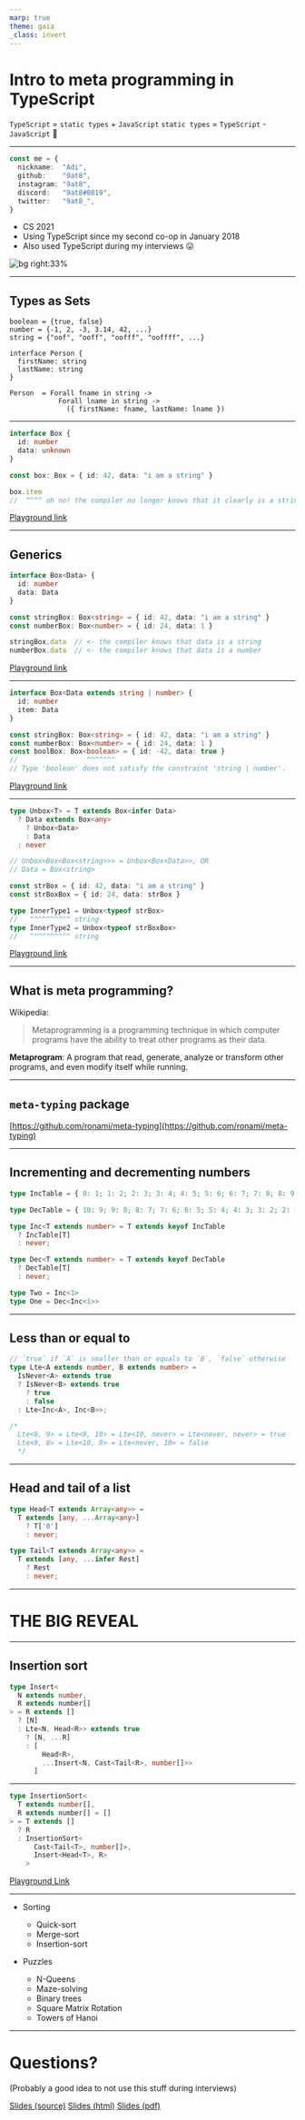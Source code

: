 ```yaml
---
marp: true
theme: gaia
_class: invert
---
```


<style>
  section {
    justify-content: start;
    align-items: start;
  }
</style>

# Intro to meta programming in TypeScript

<!--
- Hi
- talk about TypeScript

TypeScript is a programming language that came out in 2013. Instead of compiling to bytecode, it compiles to JavaScript. It's a superset of JavaScript. It adds static typing to it.
-->

`TypeScript` = `static types` + `JavaScript`
`static types` = `TypeScript` - `JavaScript` 🤔

---

<!--
- Adi
- CS program - Graduated this year in Winter 2021
- I have been using TypeScript since 2018 - 2nd year
- Hesitant to use it for the first 2-3 weeks, but I could not let it go later on
-->

```ts
const me = {
  nickname:  "Adi",
  github:    "9at8",
  instagram: "9at8",
  discord:   "9at8#8019",
  twitter:   "9at8_",
}
```

- CS 2021
- Using TypeScript since my second co-op in January 2018
- Also used TypeScript during my interviews 😛

![bg right:33%](./me.jpg)

---

## Types as Sets

<!--
Let's get started off with some basic stuff.

We can think about types as sets. Each type represents a set of values.

- The set of booleans contains two values: true and false
- The set of numbers contain all integers and floats
- The set of strings is an infinite set of all valid strings
- Even custom types can be thought of like sets
-->

```
boolean = {true, false}
number = {-1, 2, -3, 3.14, 42, ...}
string = {"oof", "ooff", "oofff", "ooffff", ...}

interface Person {
  firstName: string
  lastName: string
}

Person  = Forall fname in string ->
            Forall lname in string ->
              ({ firstName: fname, lastName: lname })
```

---

<!--
Let's say we need to represent a box of items. There could be anything in this box. How can we represent that?

--

But once we put something inside a box, the compiler has no way of knowing what its type is going to be later on.
-->

```ts
interface Box {
  id: number
  data: unknown
}

const box: Box = { id: 42, data: "i am a string" }

box.item
//  ^^^^ oh no! the compiler no longer knows that it clearly is a string!
```

[Playground link](https://www.typescriptlang.org/play?#code/JYOwLgpgTgZghgYwgAgEIHsAeyDeAoZZYAEwC5kQBXAWwCNoDli4w5zKQBrEdAdxDwBfPHgToQAZzDJaWchmwBeXETLIALACYANExZtkAImDI41U8ilRQAc0PJheWZgB0zVkA)

---

## Generics

<!--
This is where generics kick in.

We can create a generic Box, which has a type argument called Data. This is very similar to how we name function parameters.
-->

```ts
interface Box<Data> {
  id: number
  data: Data
}

const stringBox: Box<string> = { id: 42, data: "i am a string" }
const numberBox: Box<number> = { id: 24, data: 1 }

stringBox.data  // <- the compiler knows that data is a string
numberBox.data  // <- the compiler knows that data is a number
```

[Playground link](https://www.typescriptlang.org/play?#code/JYOwLgpgTgZghgYwgAgEIHsAeAeAkpAWwD5kBvAKGWWABMAuZEAVwICNpLka4w4H8IBcgF9y5BOhABnMMhlRQAcwyYGK7PKUkAvGWr1kAFgBMAGi48+yAETBkcAvblgFIRdeSiJ02czbQVNSxsP3YoHT1aBmNDc25eBgBGTzFNNxUAOni4KgB6XORsAFpkMAALFAkCAAdgABtoZABrEHQAdylSsp4LXmpOnLTFclCArCzLPILirsr0GvrGlvbO8p7s-qdRqCA)

---

<!--
What if we only wanted boxes of strings and numbers? We can use the extends keyword along with a type union
-->

```ts
interface Box<Data extends string | number> {
  id: number
  item: Data
}

const stringBox: Box<string> = { id: 42, data: "i am a string" }
const numberBox: Box<number> = { id: 24, data: 1 }
const boolBox: Box<boolean> = { id: -42, data: true }
//                 ^^^^^^^
// Type 'boolean' does not satisfy the constraint 'string | number'.
```

[Playground link](https://www.typescriptlang.org/play?#code/JYOwLgpgTgZghgYwgAgEIHsAeAeAInMOZCTSEAEwGdlKwpQBzZAH2RAFcBbAI2gD5kAbwBQyZMHIAuNl15RRycgTjT8hYQF9hwhOhC0adRhkzST2WvRAMBAXiHipyACwAmADSLl0gETBkcJwBhlYMPshauvpgMjzQJmZY2BxxUHYOEtKuzp5KhNIAjBE6egbc6OgANgloSeVVEHAg6YKO0gC0brneyHTsKBpAA)

---

<!--
Lets say our boxes have more boxes inside them. We want to able to look at the type of the item in the innermost box easily. We can use the infer keyword along with recursive types for this
-->

```ts
type Unbox<T> = T extends Box<infer Data>
  ? Data extends Box<any>
    ? Unbox<Data>
    : Data
  : never

// Unbox<Box<Box<string>>> = Unbox<Box<Data>>, OR
// Data = Box<string>

const strBox = { id: 42, data: "i am a string" }
const strBoxBox = { id: 24, data: strBox }

type InnerType1 = Unbox<typeof strBox>
//   ^^^^^^^^^^ string
type InnerType2 = Unbox<typeof strBoxBox>
//   ^^^^^^^^^^ string
```

[Playground link](https://www.typescriptlang.org/play?#code/JYOwLgpgTgZghgYwgAgEIHsAeAeAInMOAPmQG8AoZZYAEwC5kQBXAWwCNpLkaC4H9C5AL7lyCdCADOYZNKigA5hkwNl2OYpIBeMtXrIALACYANN14MARMGRwWt2WHkgFl5CPFSZzdtGWqsbB8OKG1dWgYjAzMeQgYARndRMABPAAcUAFUQNkCAFTC85AhMSBAaSTRA0BhoZAFiLgB+et5i0ohyyrU4EBSiLioW7NycBoGqKn5eLgYQCAA3TnIAehXkEcC1NQ0XIn3kHU2cNXGiMwB5ACVV9YbDqpxdhQGxCWlHKGUH0j0GYxiFmQ1ls9jgn0Ubg87xkcmU3x0vwiyCigLin2+InIqQyyAAkiB5lA8ukIIkjjlAjiIOgYBisAM1pMAHqstnsiEubGk-GE6AkjJGB7HbDU2n0zDKRnrKjsuXMzkKIA)

---

## What is meta programming?

Wikipedia:
> Metaprogramming is a programming technique in which computer programs have the ability to treat other programs as their data.

**Metaprogram**: A program that read, generate, analyze or transform other programs, and even modify itself while running.

<!--
- move computation from runtime to compile time.
-->

---

## `meta-typing` package

[https://github.com/ronami/meta-typing](https://github.com/ronami/meta-typing)

<!--
The rest of the talk will be focused on code from the meta-typing package. This package provides a bunch of utilities for TypeScript that can be used during compile time. All the code in the slides has been more or less directly copied from that package.
-->

---

## Incrementing and decrementing numbers

<!--
TypeScript type system does not have arithmetic in it
-->

```ts
type IncTable = { 0: 1; 1: 2; 2: 3; 3: 4; 4: 5; 5: 6; 6: 7; 7: 8; 8: 9; 9: 10 };

type DecTable = { 10: 9; 9: 8; 8: 7; 7: 6; 6: 5; 5: 4; 4: 3; 3: 2; 2: 1; 1: 0 };

type Inc<T extends number> = T extends keyof IncTable
  ? IncTable[T]
  : never;

type Dec<T extends number> = T extends keyof DecTable
  ? DecTable[T]
  : never;

type Two = Inc<1>
type One = Dec<Inc<1>>
```

---

## Less than or equal to

```ts
// `true` if `A` is smaller than or equals to `B`, `false` otherwise
type Lte<A extends number, B extends number> =
  IsNever<A> extends true
  ? IsNever<B> extends true
    ? true
    : false
  : Lte<Inc<A>, Inc<B>>;

/*
  Lte<8, 9> = Lte<9, 10> = Lte<10, never> = Lte<never, never> = true
  Lte<9, 8> = Lte<10, 9> = Lte<never, 10> = false
  */
```

---

## Head and tail of a list

```ts
type Head<T extends Array<any>> =
  T extends [any, ...Array<any>]
    ? T['0']
    : never;

type Tail<T extends Array<any>> =
  T extends [any, ...infer Rest]
    ? Rest
    : never;
```


---

# THE BIG REVEAL

---

## Insertion sort

```ts
type Insert<
  N extends number,
  R extends number[]
> = R extends []
  ? [N]
  : Lte<N, Head<R>> extends true
    ? [N, ...R]
    : [
        Head<R>,
        ...Insert<N, Cast<Tail<R>, number[]>>
      ]
```

---

```ts
type InsertionSort<
  T extends number[],
  R extends number[] = []
> = T extends []
  ? R
  : InsertionSort<
      Cast<Tail<T>, number[]>,
      Insert<Head<T>, R>
    >
```

[Playground Link](https://www.typescriptlang.org/play?#code/C4TwDgpgBAkgdgYwCoEMBGAbaBeKBvKABgC4oBGAbnNICYqbSBmKx0gFirdIFYrvSAbFQGkA7FVGkAHFSmkAnFXmkyhKAF8KAKC2hIUACIRk6LFFwFVCpdNliJg4Tz7tOTFrXoqqZUms06etDwCAA8SFAQAB7AEHAAJgDOUHAArgC2aBAATgB85lAR0bEJyQDWECAA9gBmsIiomBBaUFAA-PUmTQDaSAC6LVCkcBAAbjnauuDQRmFFMXFJKRlZeQXzJUsV1XWzjViDHXumEL0DrcNjE4HTUAASECjx4ZELpVAocCDdffnYgxtFslup8QAAaKAAOmhoJ+51a7UK3QA5IRkfCLikrtlJkFCigAJYYF7FIEfL4-P4A16bYGgiHQyEEuA1HJQABKEESwAxiM53MGmJG4xxN30MESADlseE-lAzjSyd1hTk+ojgNlUtBSDUUBhEhBcbcADKxUIAQUV7zSmRyEIAQlaljbVlTWhLpSKLflSe8NVrDrApTL7T63kt-c0EerNVGETq9QbBqRTRBQiFvRCM6Hckb9ABhFDci0OuWW31LR0dS2ke156AAZTIBXgBuywAJVTgDaq7dC3QEEPkENEELIEMIELYEMYv3r9TbHa7Pb71IryRdOR+YMG7KdG5WW7VuB+WjlgPep9aHXZyYXOSX3d7wFCgoRheLqCJsohm+ylJ3aN3TgRdQgeJ4fw5XI32gqZ9AbGgWxAh9QkYCFunHKAaCnCFuF+MVgmQ1dWklfdlltbJAI5Mi-1POU93XeV4Q6bpJXhFMzUlCFwOedlcjDWkoEjN8WK4qFoXZXlSG6N9ox40I+KooDxMhVsULEj8Xy-YlFPI1ZKWg5SBiAA)

---

- Sorting
  - Quick-sort
  - Merge-sort
  - Insertion-sort

- Puzzles
  - N-Queens
  - Maze-solving
  - Binary trees
  - Square Matrix Rotation
  - Towers of Hanoi

---

# Questions?

(Probably a good idea to not use this stuff during interviews)

[Slides (source)](https://github.com/alt-tab-typescript-slides)
[Slides (html)](https://9at8.github.io/alt-tab-typescript-slides/README.html)
[Slides (pdf)](https://9at8.github.io/alt-tab-typescript-slides/README.pdf)
